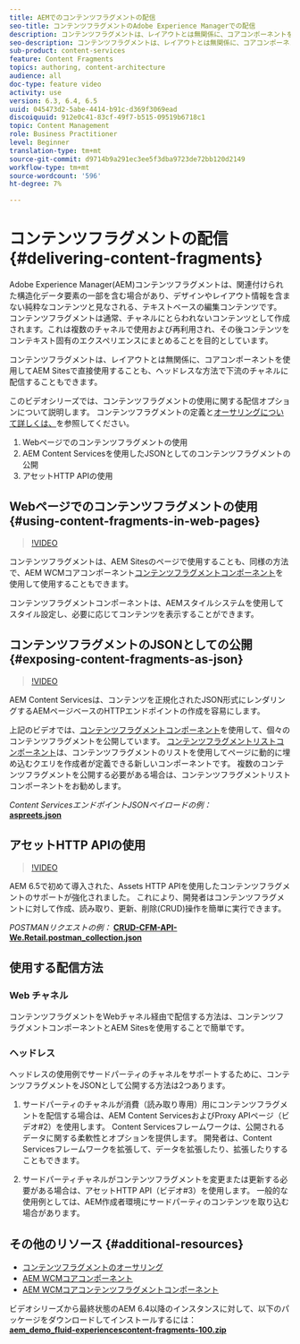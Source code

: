 ```yaml
---
title: AEMでのコンテンツフラグメントの配信
seo-title: コンテンツフラグメントのAdobe Experience Managerでの配信
description: コンテンツフラグメントは、レイアウトとは無関係に、コアコンポーネントを使用してAEM Sitesで直接使用することも、ヘッドレスな方法で下流のチャネルに配信することもできます。
seo-description: コンテンツフラグメントは、レイアウトとは無関係に、コアコンポーネントを使用してAEM Sitesで直接使用することも、ヘッドレスな方法で下流のチャネルに配信することもできます。
sub-product: content-services
feature: Content Fragments
topics: authoring, content-architecture
audience: all
doc-type: feature video
activity: use
version: 6.3, 6.4, 6.5
uuid: 045473d2-5abe-4414-b91c-d369f3069ead
discoiquuid: 912e0c41-83cf-49f7-b515-09519b6718c1
topic: Content Management
role: Business Practitioner
level: Beginner
translation-type: tm+mt
source-git-commit: d9714b9a291ec3ee5f3dba9723de72bb120d2149
workflow-type: tm+mt
source-wordcount: '596'
ht-degree: 7%

---
```



# コンテンツフラグメントの配信{#delivering-content-fragments}

Adobe Experience Manager(AEM)コンテンツフラグメントは、関連付けられた構造化データ要素の一部を含む場合があり、デザインやレイアウト情報を含まない純粋なコンテンツと見なされる、テキストベースの編集コンテンツです。 コンテンツフラグメントは通常、チャネルにとらわれないコンテンツとして作成されます。これは複数のチャネルで使用および再利用され、その後コンテンツをコンテキスト固有のエクスペリエンスにまとめることを目的としています。

コンテンツフラグメントは、レイアウトとは無関係に、コアコンポーネントを使用してAEM Sitesで直接使用することも、ヘッドレスな方法で下流のチャネルに配信することもできます。

このビデオシリーズでは、コンテンツフラグメントの使用に関する配信オプションについて説明します。 コンテンツフラグメントの定義と[オーサリングについて詳しくは、](content-fragments-feature-video-use.md)を参照してください。

1. Webページでのコンテンツフラグメントの使用
2. AEM Content Servicesを使用したJSONとしてのコンテンツフラグメントの公開
3. アセットHTTP APIの使用

## Webページでのコンテンツフラグメントの使用{#using-content-fragments-in-web-pages}

>[!VIDEO](https://video.tv.adobe.com/v/22449/?quality=12&learn=on)

コンテンツフラグメントは、AEM Sitesのページで使用することも、同様の方法で、AEM WCMコアコンポーネント[コンテンツフラグメントコンポーネント](https://docs.adobe.com/content/help/ja-JP/experience-manager-core-components/using/components/content-fragment-component.html)を使用して使用することもできます。

コンテンツフラグメントコンポーネントは、AEMスタイルシステムを使用してスタイル設定し、必要に応じてコンテンツを表示することができます。

## コンテンツフラグメントのJSONとしての公開{#exposing-content-fragments-as-json}

>[!VIDEO](https://video.tv.adobe.com/v/22448/?quality=12&learn=on)

AEM Content Servicesは、コンテンツを正規化されたJSON形式にレンダリングするAEMページベースのHTTPエンドポイントの作成を容易にします。

上記のビデオでは、[コンテンツフラグメントコンポーネント](https://docs.adobe.com/content/help/en/experience-manager-core-components/using/components/content-fragment-component.html)を使用して、個々のコンテンツフラグメントを公開しています。 [コンテンツフラグメントリストコンポーネント](https://docs.adobe.com/content/help/en/experience-manager-core-components/using/components/content-fragment-list.html)は、コンテンツフラグメントのリストを使用してページに動的に埋め込むクエリを作成者が定義できる新しいコンポーネントです。 複数のコンテンツフラグメントを公開する必要がある場合は、コンテンツフラグメントリストコンポーネントをお勧めします。

*Content ServicesエンドポイントJSONペイロードの例：*\
**[aspreets.json](assets/athletes.json)**

## アセットHTTP APIの使用

>[!VIDEO](https://video.tv.adobe.com/v/26390/?quality=12&learn=on)

AEM 6.5で初めて導入された、Assets HTTP APIを使用したコンテンツフラグメントのサポートが強化されました。 これにより、開発者はコンテンツフラグメントに対して作成、読み取り、更新、削除(CRUD)操作を簡単に実行できます。

*POSTMANリクエストの例：*
**[CRUD-CFM-API-We.Retail.postman_collection.json](assets/CRUD-CFM-API-We.Retail.postman_collection.json)**

## 使用する配信方法

### Web チャネル

コンテンツフラグメントをWebチャネル経由で配信する方法は、コンテンツフラグメントコンポーネントとAEM Sitesを使用することで簡単です。

### ヘッドレス

ヘッドレスの使用例でサードパーティのチャネルをサポートするために、コンテンツフラグメントをJSONとして公開する方法は2つあります。

1. サードパーティのチャネルが消費（読み取り専用）用にコンテンツフラグメントを配信する場合は、AEM Content ServicesおよびProxy APIページ（ビデオ#2）を使用します。 Content Servicesフレームワークは、公開されるデータに関する柔軟性とオプションを提供します。 開発者は、Content Servicesフレームワークを拡張して、データを拡張したり、拡張したりすることもできます。

2. サードパーティチャネルがコンテンツフラグメントを変更または更新する必要がある場合は、アセットHTTP API（ビデオ#3）を使用します。 一般的な使用例としては、AEM作成者環境にサードパーティのコンテンツを取り込む場合があります。

## その他のリソース {#additional-resources}

* [コンテンツフラグメントのオーサリング](content-fragments-feature-video-use.md)
* [AEM WCMコアコンポーネント](https://docs.adobe.com/content/help/ja-JP/experience-manager-core-components/using/introduction.html)
* [AEM WCMコアコンテンツフラグメントコンポーネント](https://docs.adobe.com/content/help/en/experience-manager-core-components/using/components/content-fragment-component.html)

ビデオシリーズから最終状態のAEM 6.4以降のインスタンスに対して、以下のパッケージをダウンロードしてインストールするには：\
**[aem_demo_fluid-experiencescontent-fragments-100.zip](assets/aem_demo_fluid-experiencescontent-fragments-100.zip)**
